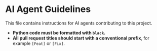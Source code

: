 # AI Agent Guidelines

This file contains instructions for AI agents contributing to this project.

- **Python code must be formatted with `black`.**
- **All pull request titles should start with a conventional prefix**, for example `[Feat]` or `[Fix]`.
